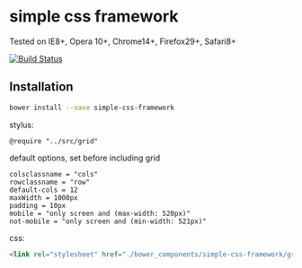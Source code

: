 # simple css framework

Tested on IE8+, Opera 10+, Chrome14+, Firefox29+, Safari8+

[![Build Status](https://travis-ci.org/prog666/simple-css-framework.svg?branch=gh-pages)](https://travis-ci.org/prog666/simple-css-framework)

## Installation

```sh
bower install --save simple-css-framework
```

stylus:
```stylus
@require "../src/grid"
```

default options, set before including grid
```stylus
colsclassname = "cols"
rowclassname = "row"
default-cols = 12
maxWidth = 1000px
padding = 10px
mobile = "only screen and (max-width: 520px)"
not-mobile = "only screen and (min-width: 521px)"

```

css:
```html
<link rel="stylesheet" href="./bower_components/simple-css-framework/grid.css">
```
